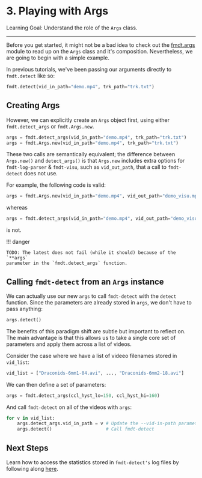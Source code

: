 # 3. Playing with Args

Learning Goal: Understand the role of the `Args` class.

---

Before you get started, it might not be a bad idea to check out the 
[fmdt.args](../reference/args.md) module to read up on the `Args` class and it's 
composition. Nevertheless, we are going to begin with a simple example.

In previous tutorials, we've been passing our arguments directly to 
`fmdt.detect` like so:

```Python
fmdt.detect(vid_in_path="demo.mp4", trk_path="trk.txt")
```

## Creating Args

However, we can explicitly create an `Args` object first, using either 
`fmdt.detect_args` or `fmdt.Args.new`.

```Python
args = fmdt.detect_args(vid_in_path="demo.mp4", trk_path="trk.txt")
args = fmdt.Args.new(vid_in_path="demo.mp4", trk_path="trk.txt")
```

These two calls are semantically equivalent; the difference between 
`Args.new()` and `detect_args()` is that `Args.new` includes extra options for 
`fmdt-log-parser` & `fmdt-visu`, such as `vid_out_path`, that a call to 
`fmdt-detect` does not use.

For example, the following code is valid:

```Python
args = fmdt.Args.new(vid_in_path="demo.mp4", vid_out_path="demo_visu.mp4")
```

whereas 

```Python
args = fmdt.detect_args(vid_in_path="demo.mp4", vid_out_path="demo_visu.mp4") #!!! ERROR !!!# 
```

is not.

!!! danger 

    TODO: The latest does not fail (while it should) because of the `**args` 
    parameter in the `fmdt.detect_args` function.

## Calling `fmdt-detect` from an `Args` instance

We can actually use our new `args` to call `fmdt-detect` with the `detect` 
function. Since the parameters are already stored in `args`, we don't have to 
pass anything:

```Python
args.detect()
```

The benefits of this paradigm shift are subtle but important to reflect on. The 
main advantage is that this allows us to take a single core set of parameters 
and apply them across a list of videos.

Consider the case where we have a list of videeo filenames stored in `vid_list`:

```Python
vid_list = ["Draconids-6mm1-04.avi", ..., "Draconids-6mm2-18.avi"]
```

We can then define a set of parameters:

```Python
args = fmdt.detect_args(ccl_hyst_lo=150, ccl_hyst_hi=160)
```

And call `fmdt-detect` on all of the videos with `args`:

```Python
for v in vid_list:
    args.detect_args.vid_in_path = v # Update the --vid-in-path parameter
    args.detect()                    # Call fmdt-detect
```

## Next Steps

Learn how to access the statistics stored in `fmdt-detect's` log files by 
following along [here](./4_Retrieving_numerical_results.md).
